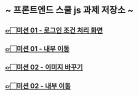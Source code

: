 # ~ 프론트엔드 스쿨 js 과제 저장소 ~

## [👉🏻미션 01 - 로그인 조건 처리 화면](https://swlee2973.github.io/js-homework/mission01/naver_login "미션01 페이지 이동")
## [👉🏻미션 01 - 내부 이동](https://github.com/SWLee2973/js-homework/tree/main/mission01/naver_login "미션01 내부로 페이지 이동")

## [👉🏻미션 02 - 이미지 바꾸기](https://swlee2973.github.io/js-homework/mission02/poster/client/ "미션01 페이지 이동")
## [👉🏻미션 02 - 내부 이동](https://github.com/SWLee2973/js-homework/tree/main/mission02/poster/client/ "미션01 내부로 페이지 이동")
